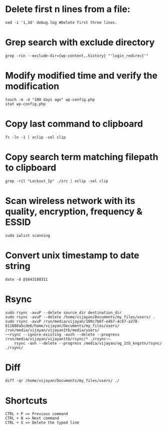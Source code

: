 # Delete first n lines from a file:
	sed -i '1,3d' debug.log #Delete first three lines.

# Grep search with exclude directory
	grep -rin --exclude-dir={wp-content,.history} "'login_redirect'"

# Modify modified time and verify the modification
	touch -m -d "100 days ago" wp-config.php
	stat wp-config.php
	
# Copy last command to clipboard
	fc -ln -1 | xclip -sel clip
	
# Copy search term matching filepath to clipboard
	grep -ril "Lockout_Ip" ./src | xclip -sel clip
	
# Scan wireless network with its quality, encryption, frequency & ESSID
	sudo iwlist scanning
	
# Convert unix timestamp to date string
	date -d @1643188311

# Rsync
	sudo rsync -avuP --delete source_dir destination_dir
 	sudo rsync -avuP --delete /home/vijayan/Documents/my_files/users/ .
  	sudo rsync -avuP /run/media/vijayan/100c7b6f-e4b7-4c87-a278-811080a5cde6/home/vijayan/Documents/my_files/users/ /run/media/vijayan/vijayan1tb/media/users/
   	~~rsync --ignore-existing -avzh --delete --progress /run/media/vijayan/vijayan1tb/rsync/* ./rsync~~
    	rsync -avh --delete --progress /media/vijayan/vg_1tb_kngstn/rsync/ ./rsync/

# Diff
	diff -qr /home/vijayan/Documents/my_files/users/ ./
 
# Shortcuts
	CTRL + P => Previous command
	CTRL + N => Next command
	CTRL + U => Delete the typed line
